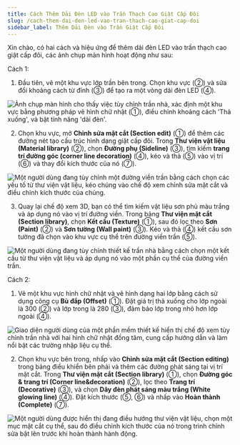 ```yaml
---
title: Cách Thêm Dải Đèn LED vào Trần Thạch Cao Giật Cấp Đôi
slug: /cach-them-dai-den-led-vao-tran-thach-cao-giat-cap-doi
sidebar_label: Thêm Dải Đèn vào Trần Giật Cấp Đôi
---
```


Xin chào, có hai cách và hiệu ứng để thêm dải đèn LED vào trần thạch cao giật cấp đôi, các ảnh chụp màn hình hoạt động như sau:

Cách 1:

1. Đầu tiên, vẽ một khu vực lớp trần bên trong. Chọn khu vực (②) và sửa đổi khoảng cách từ đỉnh (③) để tạo ra một vòng dải đèn LED (④).

![Ảnh chụp màn hình cho thấy việc tùy chỉnh trần nhà, xác định một khu vực bằng phương pháp vẽ hình chữ nhật (①), điều chỉnh khoảng cách 'Thả xuống', và bật tính năng 'dải đèn'.](https://storage.googleapis.com/jegavn_kb/images/7f865154-44fd-4761-a851-99ceb423ffaa.png)

2. Chọn khu vực, mở **Chỉnh sửa mặt cắt (Section edit)** (①) để thêm các đường nét tạo cấu trúc hình dạng giật cấp đôi. Trong **Thư viện vật liệu (Material library)** (②), chọn **Đường phụ (Sideline)** (③), tìm kiếm **trang trí đường góc (corner line decoration)** (④), kéo và thả (⑤) vào vị trí (⑥) và thay đổi kích thước của nó (⑦).

![Một người dùng đang tùy chỉnh một đường viền trần bằng cách chọn các yếu tố từ thư viện vật liệu, kéo chúng vào chế độ xem chỉnh sửa mặt cắt và điều chỉnh kích thước của chúng.](https://storage.googleapis.com/jegavn_kb/images/85495fe0-92be-4950-b29b-9a4679dd987d.png)

3. Quay lại chế độ xem 3D, bạn có thể tìm kiếm vật liệu sơn phủ màu trắng và áp dụng nó vào vị trí đường viền. Trong bảng **Thư viện mặt cắt (Section library)**, chọn **Kết cấu (Texture)** (①), sau đó lọc theo **Sơn (Paint)** (②) và **Sơn tường (Wall paint)** (③). Kéo và thả (④) kết cấu sơn tường đã chọn vào khu vực cụ thể trên đường viền trần (⑤).

![Một người dùng đang tùy chỉnh thiết kế trần nhà bằng cách chọn một kết cấu từ thư viện vật liệu và áp dụng nó vào một phần cụ thể của đường viền trần.](https://storage.googleapis.com/jegavn_kb/images/91a4d363-884f-4088-a3d3-9920c4aa5b0b.png)

Cách 2:

1. Vẽ một khu vực hình chữ nhật và vẽ hình dạng hai lớp bằng cách sử dụng công cụ **Bù đắp (Offset)** (①). Đặt giá trị thả xuống cho lớp ngoài là 300 (②) và lớp trong là 280 (③), đảm bảo lớp trong nhỏ hơn lớp ngoài (④).

![Giao diện người dùng của một phần mềm thiết kế hiển thị chế độ xem tùy chỉnh trần nhà với hai hình chữ nhật đồng tâm, cung cấp hướng dẫn và làm nổi bật các trường nhập liệu cụ thể.](https://storage.googleapis.com/jegavn_kb/images/fd6bd1da-ee90-4ecb-9d46-9c80c525a412.png)

2. Chọn khu vực bên trong, nhấp vào **Chỉnh sửa mặt cắt (Section editing)** trong bảng điều khiển bên phải và thêm các đường phát sáng tại vị trí mặt cắt. Trong **Thư viện mặt cắt (Section library)** (①), chọn **Đường góc & trang trí (Corner line&decoration)** (②), lọc theo **Trang trí (Decorative)** (③), và chọn **Dây đèn phát sáng màu trắng (White glowing line)** (④). Đặt kích thước (⑤, ⑥) và nhấp vào **Hoàn thành (Complete)** (⑦).

![Một người dùng được hiển thị đang điều hướng thư viện vật liệu, chọn một mục mặt cắt cụ thể, sau đó điều chỉnh kích thước của nó trong trình chỉnh sửa bật lên trước khi hoàn thành hành động.](https://storage.googleapis.com/jegavn_kb/images/4a08f61d-6693-4537-b8ac-d37f7531438f.png)